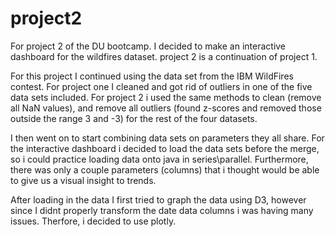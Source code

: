 # project2
For project 2 of the DU bootcamp. I decided to make an interactive dashboard for the wildfires dataset. 
project 2 is a continuation of project 1.

For this project I continued using the data set from the IBM WildFires contest. For project one I cleaned and got rid of 
outliers in one of the five data sets included. For project 2 i used the same methods to clean (remove all NaN values), 
and remove all outliers (found z-scores and removed those outside the range 3 and -3) for the rest of the four datasets.

I then went on to start combining data sets on parameters they all share. For the interactive dashboard i decided to load the data sets 
before the merge, so i could practice loading data onto java in series\parallel. Furthermore, there was only a couple parameters (columns) that i thought 
would be able to give us a visual insight to trends.

After loading in the data I first tried to graph the data using D3, however since I didnt properly transform the date data columns i was having many issues.
Therfore, i decided to use plotly. 






